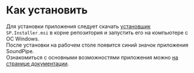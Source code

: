 # Как установить

Для установки приложения следует скачать [установщик](../SP.Installer.msi) `SP.Installer.msi` в корне репозитория и запустить его на компьютере с ОС Windows.\
После установки на рабочем столе появится синий значок приложения SoundPipe.\
Ознакомиться с основными возможностями приложения можно [на странице документации](./Usage.md).
